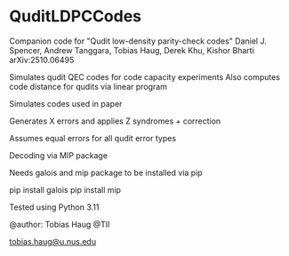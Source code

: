 # QuditLDPCCodes

Companion code for
"Qudit low-density parity-check codes"
Daniel J. Spencer, Andrew Tanggara, Tobias Haug, Derek Khu, Kishor Bharti
arXiv:2510.06495

Simulates qudit QEC codes for code capacity experiments
Also computes code distance for qudits via linear program

Simulates codes used in paper

Generates X errors and applies Z syndromes + correction

Assumes equal errors for all qudit error types

Decoding via MIP package

Needs galois and mip package to be installed via pip

pip install galois
pip install mip

Tested using Python 3.11


@author: Tobias Haug @TII

tobias.haug@u.nus.edu
